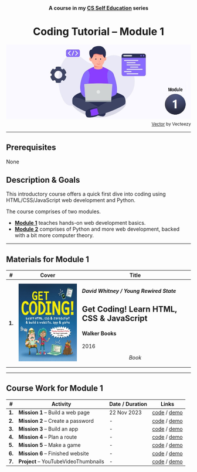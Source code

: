 <div align="center">
  <b>A course in my <a href="https://github.com/abeerration/CS-Self-Education">CS Self Education</a> series</b>
  <h1>Coding Tutorial – Module 1</h1>
  <img src="banner-module-1.jpg" align="center"/>
</div>
<div align="right">
  <sub>
    <a href="https://www.vecteezy.com/vector-art/4865921-programmer-people-concept-use-laptop-and-programming-code-program-icon-spreading-with-modern-flat-style">Vector</a> by Vecteezy
  </sub>
</div>

---

## Prerequisites

None

## Description & Goals

This introductory course offers a quick first dive into coding using HTML/CSS/JavaScript web development and Python.

The course comprises of two modules.

- [**Module 1**](https://github.com/abeerration/Coding-Tutorial-Module-1) teaches hands-on web development basics.
- [**Module 2**](https://github.com/abeerration/Coding-Tutorial-Module-2) comprises of Python and more web development, backed with a bit more computer theory.

---

## Materials for Module 1

| # | Cover | Title |
| ----------- | ----------- | ----------- |
| **1.** | ![](getcoding.jpg) | <h4><i>David Whitney / Young Rewired State</i></h4><h2>Get Coding! Learn HTML, CSS & JavaScript</h2><h4>Walker Books</h4><p>2016</p><p align="center"><i>Book</i></p> |

---

## Course Work for Module 1

| # | Activity | Date / Duration | Links |
| ----------- | ----------- | ----------- | ----------- |
| **1.** | **Mission 1** – Build a web page | 22 Nov 2023 | [code](https://github.com/abeerration/Coding-Tutorial-Module-1/tree/main/activities/1) / [demo](https://abeerration.github.io/Coding-Tutorial-Module-1/activities/1/) |
| **2.** | **Mission 2** – Create a password | - | [code]() / [demo]() |
| **3.** | **Mission 3** – Build an app | - | [code]() / [demo]() |
| **4.** | **Mission 4** – Plan a route | - | [code]() / [demo]() |
| **5.** | **Mission 5** – Make a game | - | [code]() / [demo]() |
| **6.** | **Mission 6** – Finished website | - | [code]() / [demo]() |
| **7.** | **Project** – YouTubeVideoThumbnails | - | [code]() / [demo]() |
